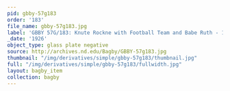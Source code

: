 ```yaml
---
pid: gbby-57g183
order: '183'
file_name: gbby-57g183.jpg
label: 'GBBY 57G/183: Knute Rockne with Football Team and Babe Ruth - 1926'
_date: '1926'
object_type: glass plate negative
source: http://archives.nd.edu/Bagby/GBBY-57g183.jpg
thumbnail: "/img/derivatives/simple/gbby-57g183/thumbnail.jpg"
full: "/img/derivatives/simple/gbby-57g183/fullwidth.jpg"
layout: bagby_item
collection: bagby
---
```


